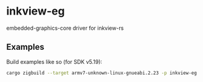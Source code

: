 # inkview-eg

embedded-graphics-core driver for inkview-rs

## Examples

Build examples like so (for SDK v5.19):

```bash
cargo zigbuild --target armv7-unknown-linux-gnueabi.2.23 -p inkview-eg --example icons --features="sdk-5-19"
```
